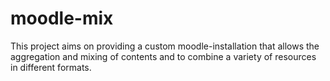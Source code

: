 # moodle-mix
This project aims on providing a custom moodle-installation that allows the aggregation and mixing of contents and to combine a variety of resources in different formats.
